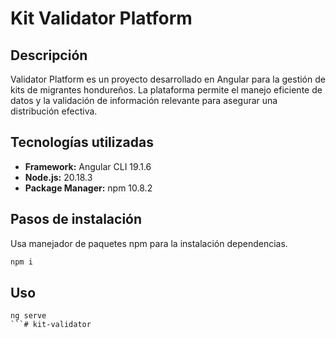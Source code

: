 # Kit Validator Platform 

## Descripción
Validator Platform es un proyecto desarrollado en Angular para la gestión de kits de migrantes hondureños. La plataforma permite el manejo eficiente de datos y la validación de información relevante para asegurar una distribución efectiva.

## Tecnologías utilizadas
- **Framework:** Angular CLI 19.1.6
- **Node.js:** 20.18.3
- **Package Manager:** npm 10.8.2

## Pasos de instalación
Usa manejador de paquetes npm para la instalación dependencias.
```bash
npm i
```
## Uso
```
ng serve
```# kit-validator
